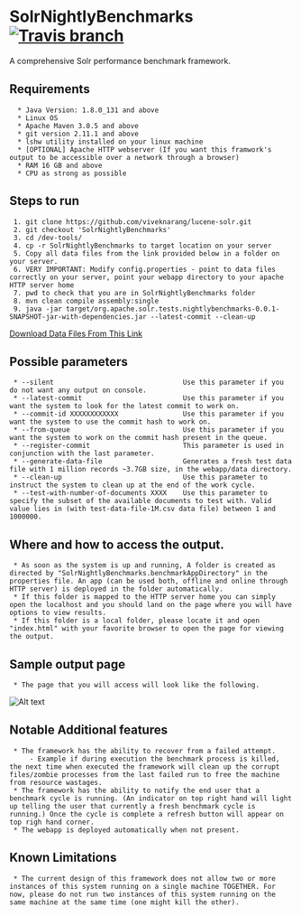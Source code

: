 # SolrNightlyBenchmarks  [![Travis branch](https://img.shields.io/travis/rust-lang/rust/master.svg)]()

A comprehensive Solr performance benchmark framework.

## Requirements

      * Java Version: 1.8.0_131 and above
      * Linux OS
      * Apache Maven 3.0.5 and above
      * git version 2.11.1 and above
      * lshw utility installed on your linux machine
      * [OPTIONAL] Apache HTTP webserver (If you want this framwork's output to be accessible over a network through a browser)
      * RAM 16 GB and above
      * CPU as strong as possible

## Steps to run

     1. git clone https://github.com/viveknarang/lucene-solr.git
     2. git checkout 'SolrNightlyBenchmarks'
     3. cd /dev-tools/
     4. cp -r SolrNightlyBenchmarks to target location on your server
     5. Copy all data files from the link provided below in a folder on your server.
     6. VERY IMPORTANT: Modify config.properties - point to data files correctly on your server, point your webapp directory to your apache HTTP server home
     7. pwd to check that you are in SolrNightlyBenchmarks folder
     8. mvn clean compile assembly:single
     9. java -jar target/org.apache.solr.tests.nightlybenchmarks-0.0.1-SNAPSHOT-jar-with-dependencies.jar --latest-commit --clean-up 
     
[Download Data Files From This Link](http://212.47.227.9/data/) 

## Possible parameters

     * --silent                                Use this parameter if you do not want any output on console.
     * --latest-commit                         Use this parameter if you want the system to look for the latest commit to work on.
     * --commit-id XXXXXXXXXXXX                Use this parameter if you want the system to use the commit hash to work on.
     * --from-queue                            Use this parameter if you want the system to work on the commit hash present in the queue.
     * --register-commit                       This parameter is used in conjunction with the last parameter. 
     * --generate-data-file                    Generates a fresh test data file with 1 million records ~3.7GB size, in the webapp/data directory.     
     * --clean-up                              Use this parameter to instruct the system to clean up at the end of the work cycle.
     * --test-with-number-of-documents XXXX    Use this parameter to specify the subset of the available documents to test with. Valid value lies in (with test-data-file-1M.csv data file) between 1 and 1000000.
     
## Where and how to access the output.

     * As soon as the system is up and running, A folder is created as directed by "SolrNightlyBenchmarks.benchmarkAppDirectory" in the properties file. An app (can be used both, offline and online through HTTP server) is deployed in the folder automatically. 
     * If this folder is mapped to the HTTP server home you can simply open the localhost and you should land on the page where you will have options to view results.
     * If this folder is a local folder, please locate it and open "index.html" with your favorite browser to open the page for viewing the output. 

## Sample output page
     * The page that you will access will look like the following. 

![Alt text](http://www.viveknarang.com/gsoc/snb_screenshot2.PNG)

## Notable Additional features

     * The framework has the ability to recover from a failed attempt.
         - Example if during execution the benchmark process is killed, the next time when executed the framework will clean up the corrupt files/zombie processes from the last failed run to free the machine from resource wastages.
     * The framework has the ability to notify the end user that a benchmark cycle is running. (An indicator on top right hand will light up telling the user that currently a fresh benchmark cycle is running.) Once the cycle is complete a refresh button will appear on top righ hand corner. 
     * The webapp is deployed automatically when not present.  
     
## Known Limitations
     * The current design of this framework does not allow two or more instances of this system running on a single machine TOGETHER. For now, please do not run two instances of this system running on the same machine at the same time (one might kill the other). 
    
   
     
     

     
      
